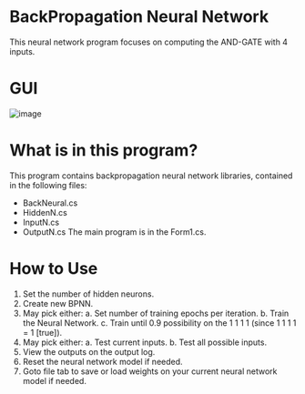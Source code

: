 # BackPropagation Neural Network
This neural network program focuses on computing the AND-GATE with 4 inputs.

# GUI
![image](https://github.com/Jjtabanag/AND-GATE-4-inputs--BackPropagationNN/assets/87453911/96e862e6-6dc7-4851-ac85-f47ca24d3a86)

# What is in this program?
This program contains backpropagation neural network libraries, contained in the following files:
- BackNeural.cs
- HiddenN.cs
- InputN.cs
- OutputN.cs
The main program is in the Form1.cs.

# How to Use
1. Set the number of hidden neurons.
2. Create new BPNN.
3. May pick either:
   a. Set number of training epochs per iteration.
   b. Train the Neural Network.
   c. Train until 0.9 possibility on the 1 1 1 1 (since 1 1 1 1 = 1 [true]).
4. May pick either:
   a. Test current inputs.
   b. Test all possible inputs.
5. View the outputs on the output log.
6. Reset the neural network model if needed.
7. Goto file tab to save or load weights on your current neural network model if needed.
